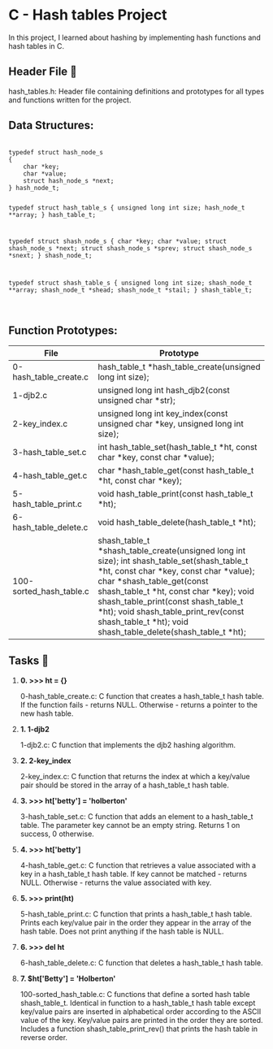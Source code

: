 <h1>C - Hash tables Project</h1>
    <p>In this project, I learned about hashing by implementing hash functions and hash tables in C.</p>
    <h2>Header File 📁</h2>
    <p>hash_tables.h: Header file containing definitions and prototypes for all types and functions written for the project.</p>
    <h2>Data Structures:</h2>
    <pre>
        <code>
typedef struct hash_node_s
{
    char *key;
    char *value;
    struct hash_node_s *next;
} hash_node_t;

typedef struct hash_table_s
{
    unsigned long int size;
    hash_node_t **array;
} hash_table_t;

typedef struct shash_node_s
{
    char *key;
    char *value;
    struct shash_node_s *next;
    struct shash_node_s *sprev;
    struct shash_node_s *snext;
} shash_node_t;

typedef struct shash_table_s
{
    unsigned long int size;
    shash_node_t **array;
    shash_node_t *shead;
    shash_node_t *stail;
} shash_table_t;
        </code>
    </pre>
    <h2>Function Prototypes:</h2>
    <table>
        <thead>
            <tr>
                <th>File</th>
                <th>Prototype</th>
            </tr>
        </thead>
        <tbody>
            <tr>
                <td>0-hash_table_create.c</td>
                <td>hash_table_t *hash_table_create(unsigned long int size);</td>
            </tr>
            <tr>
                <td>1-djb2.c</td>
                <td>unsigned long int hash_djb2(const unsigned char *str);</td>
            </tr>
            <tr>
                <td>2-key_index.c</td>
                <td>unsigned long int key_index(const unsigned char *key, unsigned long int size);</td>
            </tr>
            <tr>
                <td>3-hash_table_set.c</td>
                <td>int hash_table_set(hash_table_t *ht, const char *key, const char *value);</td>
            </tr>
            <tr>
                <td>4-hash_table_get.c</td>
                <td>char *hash_table_get(const hash_table_t *ht, const char *key);</td>
            </tr>
            <tr>
                <td>5-hash_table_print.c</td>
                <td>void hash_table_print(const hash_table_t *ht);</td>
            </tr>
            <tr>
                <td>6-hash_table_delete.c</td>
                <td>void hash_table_delete(hash_table_t *ht);</td>
            </tr>
            <tr>
                <td>100-sorted_hash_table.c</td>
                <td>shash_table_t *shash_table_create(unsigned long int size);
                    int shash_table_set(shash_table_t *ht, const char *key, const char *value);
                    char *shash_table_get(const shash_table_t *ht, const char *key);
                    void shash_table_print(const shash_table_t *ht);
                    void shash_table_print_rev(const shash_table_t *ht);
                    void shash_table_delete(shash_table_t *ht);
                </td>
            </tr>
        </tbody>
    </table>
    <h2>Tasks 📃</h2>
    <ol>
        <li><strong>0. >>> ht = {}</strong></li>
        <p>0-hash_table_create.c: C function that creates a hash_table_t hash table.
            If the function fails - returns NULL.
            Otherwise - returns a pointer to the new hash table.</p>
        <li><strong>1. 1-djb2</strong></li>
        <p>1-djb2.c: C function that implements the djb2 hashing algorithm.</p>
        <li><strong>2. 2-key_index</strong></li>
        <p>2-key_index.c: C function that returns the index at which a key/value pair should be stored in the array of a hash_table_t hash table.</p>
        <li><strong>3. >>> ht['betty'] = 'holberton'</strong></li>
        <p>3-hash_table_set.c: C function that adds an element to a hash_table_t table.
            The parameter key cannot be an empty string.
            Returns 1 on success, 0 otherwise.</p>
        <li><strong>4. >>> ht['betty']</strong></li>
        <p>4-hash_table_get.c: C function that retrieves a value associated with a key in a hash_table_t hash table.
            If key cannot be matched - returns NULL.
            Otherwise - returns the value associated with key.</p>
        <li><strong>5. >>> print(ht)</strong></li>
        <p>5-hash_table_print.c: C function that prints a hash_table_t hash table.
            Prints each key/value pair in the order they appear in the array of the hash table.
            Does not print anything if the hash table is NULL.</p>
        <li><strong>6. >>> del ht</strong></li>
        <p>6-hash_table_delete.c: C function that deletes a hash_table_t hash table.</p>
        <li><strong>7. $ht['Betty'] = 'Holberton'</strong></li>
        <p>100-sorted_hash_table.c: C functions that define a sorted hash table shash_table_t.
            Identical in function to a hash_table_t hash table except key/value pairs are inserted in alphabetical order according to the ASCII value of the key.
            Key/value pairs are printed in the order they are sorted.
            Includes a function shash_table_print_rev() that prints the hash table in reverse order.</p>
    </ol>

</body>
